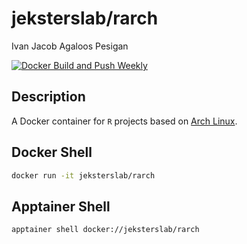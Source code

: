 # jeksterslab/rarch

Ivan Jacob Agaloos Pesigan

<!-- badges: start -->
[![Docker Build and Push Weekly](https://github.com/jeksterslab/docker-rarch/actions/workflows/docker-build-push-weekly.yml/badge.svg)](https://github.com/jeksterslab/docker-rarch/actions/workflows/docker-build-push-weekly.yml)
<!-- badges: end -->

## Description

A Docker container for `R` projects based on [Arch Linux](https://archlinux.org/).

## Docker Shell

```bash
docker run -it jeksterslab/rarch
```

## Apptainer Shell

```bash
apptainer shell docker://jeksterslab/rarch
```

